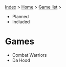 [Index](index) > [Home](home) > [Game list](gamelist) >

- Planned
- Included

# Games
- Combat Warriors
- Da Hood